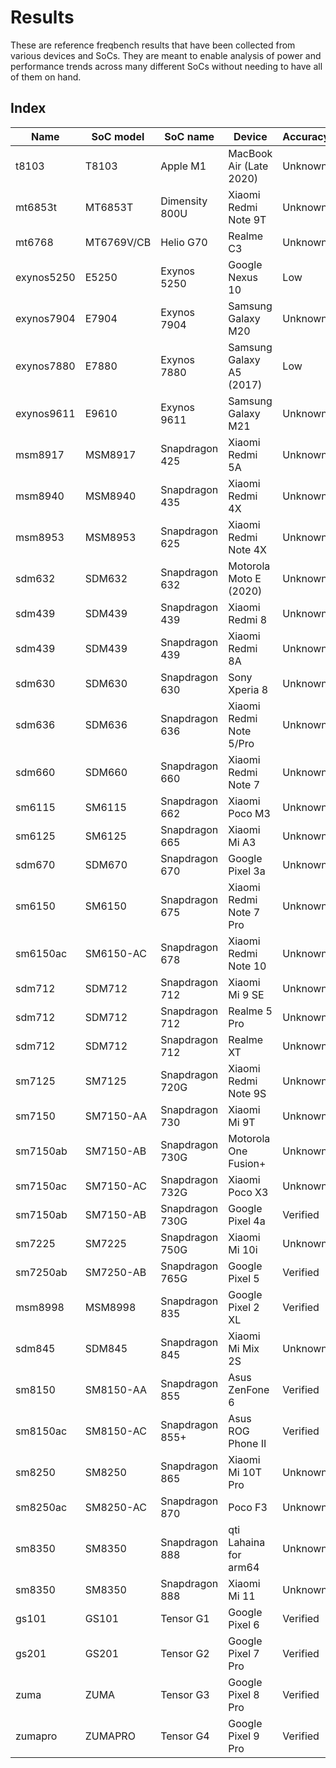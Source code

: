 # Results

These are reference freqbench results that have been collected from various devices and SoCs. They are meant to enable analysis of power and performance trends across many different SoCs without needing to have all of them on hand.

## Index

<!-- When adding new SoCs, sort new entries alphanumerically by SoC name, *grouped by vendor*, and set the accuracy to "Unknown". For example, all Snapdragon SoCs should be sorted by marketing name within the Snapdragon group. -->

| Name       | SoC model | SoC name        | Device                  | Accuracy |
| ---------- | --------- | --------------- | ----------------------- | -------- |
| t8103      | T8103     | Apple M1        | MacBook Air (Late 2020) | Unknown  |
| mt6853t    | MT6853T   | Dimensity 800U  | Xiaomi Redmi Note 9T    | Unknown  |
| mt6768     | MT6769V/CB| Helio G70       | Realme C3               | Unknown  |
| exynos5250 | E5250     | Exynos 5250     | Google Nexus 10         | Low      |
| exynos7904 | E7904     | Exynos 7904     | Samsung Galaxy M20      | Unknown  |
| exynos7880 | E7880     | Exynos 7880     | Samsung Galaxy A5 (2017)| Low      |
| exynos9611 | E9610     | Exynos 9611     | Samsung Galaxy M21      | Unknown  |
| msm8917    | MSM8917   | Snapdragon 425  | Xiaomi Redmi 5A         | Unknown  |
| msm8940    | MSM8940   | Snapdragon 435  | Xiaomi Redmi 4X         | Unknown  |
| msm8953    | MSM8953   | Snapdragon 625  | Xiaomi Redmi Note 4X    | Unknown  |
| sdm632     | SDM632    | Snapdragon 632  | Motorola Moto E (2020)  | Unknown  |
| sdm439     | SDM439    | Snapdragon 439  | Xiaomi Redmi 8          | Unknown  |
| sdm439     | SDM439    | Snapdragon 439  | Xiaomi Redmi 8A         | Unknown  |
| sdm630     | SDM630    | Snapdragon 630  | Sony Xperia 8           | Unknown  |
| sdm636     | SDM636    | Snapdragon 636  | Xiaomi Redmi Note 5/Pro | Unknown  |
| sdm660     | SDM660    | Snapdragon 660  | Xiaomi Redmi Note 7     | Unknown  |
| sm6115     | SM6115    | Snapdragon 662  | Xiaomi Poco M3          | Unknown  |
| sm6125     | SM6125    | Snapdragon 665  | Xiaomi Mi A3            | Unknown  |
| sdm670     | SDM670    | Snapdragon 670  | Google Pixel 3a         | Unknown  |
| sm6150     | SM6150    | Snapdragon 675  | Xiaomi Redmi Note 7 Pro | Unknown  |
| sm6150ac   | SM6150-AC | Snapdragon 678  | Xiaomi Redmi Note 10    | Unknown  |
| sdm712     | SDM712    | Snapdragon 712  | Xiaomi Mi 9 SE          | Unknown  |
| sdm712     | SDM712    | Snapdragon 712  | Realme 5 Pro            | Unknown  |
| sdm712     | SDM712    | Snapdragon 712  | Realme XT               | Unknown  |
| sm7125     | SM7125    | Snapdragon 720G | Xiaomi Redmi Note 9S    | Unknown  |
| sm7150     | SM7150-AA | Snapdragon 730  | Xiaomi Mi 9T            | Unknown  |
| sm7150ab   | SM7150-AB | Snapdragon 730G | Motorola One Fusion+    | Unknown  |
| sm7150ac   | SM7150-AC | Snapdragon 732G | Xiaomi Poco X3          | Unknown  |
| sm7150ab   | SM7150-AB | Snapdragon 730G | Google Pixel 4a         | Verified |
| sm7225     | SM7225    | Snapdragon 750G | Xiaomi Mi 10i           | Unknown  |
| sm7250ab   | SM7250-AB | Snapdragon 765G | Google Pixel 5          | Verified |
| msm8998    | MSM8998   | Snapdragon 835  | Google Pixel 2 XL       | Verified |
| sdm845     | SDM845    | Snapdragon 845  | Xiaomi Mi Mix 2S        | Unknown  |
| sm8150     | SM8150-AA | Snapdragon 855  | Asus ZenFone 6          | Verified |
| sm8150ac   | SM8150-AC | Snapdragon 855+ | Asus ROG Phone II       | Verified |
| sm8250     | SM8250    | Snapdragon 865  | Xiaomi Mi 10T Pro       | Unknown  |
| sm8250ac   | SM8250-AC | Snapdragon 870  | Poco F3                 | Unknown  |
| sm8350     | SM8350    | Snapdragon 888  | qti Lahaina for arm64   | Unknown  |
| sm8350     | SM8350    | Snapdragon 888  | Xiaomi Mi 11            | Unknown  |
| gs101      | GS101     | Tensor G1       | Google Pixel 6          | Verified |
| gs201      | GS201     | Tensor G2       | Google Pixel 7 Pro      | Verified |
| zuma       | ZUMA      | Tensor G3       | Google Pixel 8 Pro      | Verified |
| zumapro    | ZUMAPRO   | Tensor G4       | Google Pixel 9 Pro      | Verified |
